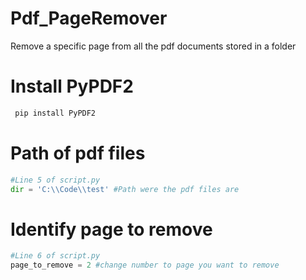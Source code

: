 # Pdf_PageRemover
 Remove a specific page from all the pdf documents stored in a folder
 
 # Install PyPDF2
 
```python
 pip install PyPDF2
```

# Path of pdf files

```python
#Line 5 of script.py
dir = 'C:\\Code\\test' #Path were the pdf files are
```

# Identify page to remove

```python
#Line 6 of script.py
page_to_remove = 2 #change number to page you want to remove
```

